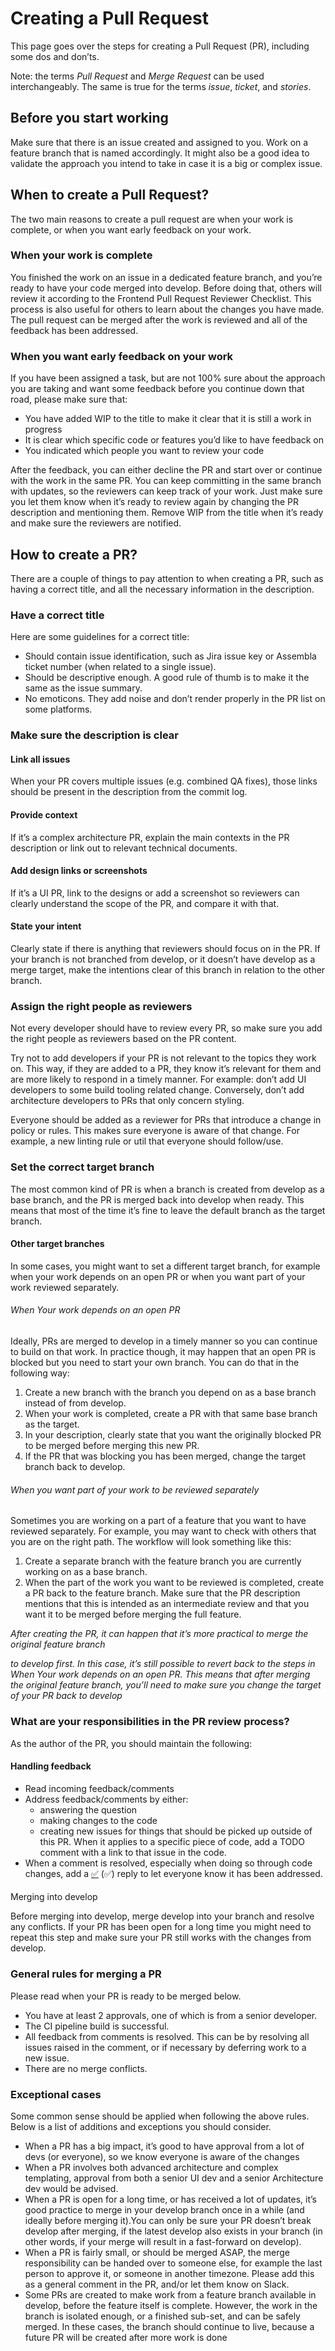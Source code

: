 # Creating a Pull Request

This page goes over the steps for creating a Pull Request (PR), including some dos and don’ts.

Note: the terms _Pull Request_ and _Merge Request_ can be used interchangeably. The same is true for the terms _issue_, _ticket_, and _stories_.

## Before you start working

Make sure that there is an issue created and assigned to you. Work on a feature branch that is named accordingly. It might also be a good idea to validate the approach you intend to take in case it is a big or complex issue.

## When to create a Pull Request?

The two main reasons to create a pull request are when your work is complete, or when you want early feedback on your work.

### When your work is complete

You finished the work on an issue in a dedicated feature branch, and you’re ready to have your code merged into develop. Before doing that, others will review it according to the Frontend Pull Request Reviewer Checklist. This process is also useful for others to learn about the changes you have made. The pull request can be merged after the work is reviewed and all of the feedback has been addressed.

### When you want early feedback on your work

If you have been assigned a task, but are not 100% sure about the approach you are taking and want some feedback before you continue down that road, please make sure that:

- You have added WIP to the title to make it clear that it is still a work in progress
- It is clear which specific code or features you’d like to have feedback on
- You indicated which people you want to review your code

After the feedback, you can either decline the PR and start over or continue with the work in the same PR. You can keep committing in the same branch with updates, so the reviewers can keep track of your work. Just make sure you let them know when it’s ready to review again by changing the PR description and mentioning them. Remove WIP from the title when it’s ready and make sure the reviewers are notified.

## How to create a PR?

There are a couple of things to pay attention to when creating a PR, such as having a correct title, and all the necessary information in the description.

### Have a correct title

Here are some guidelines for a correct title:

- Should contain issue identification, such as Jira issue key or Assembla ticket number (when related to a single issue).
- Should be descriptive enough. A good rule of thumb is to make it the same as the issue summary.
- No emoticons. They add noise and don’t render properly in the PR list on some platforms.

### Make sure the description is clear

#### Link all issues

When your PR covers multiple issues (e.g. combined QA fixes), those links should be present in the description from the commit log.

#### Provide context

If it’s a complex architecture PR, explain the main contexts in the PR description or link out to relevant technical documents.

#### Add design links or screenshots

If it’s a UI PR, link to the designs or add a screenshot so reviewers can clearly understand the scope of the PR, and compare it with that.

#### State your intent

Clearly state if there is anything that reviewers should focus on in the PR. If your branch is not branched from develop, or it doesn’t have develop as a merge target, make the intentions clear of this branch in relation to the other branch.

### Assign the right people as reviewers

Not every developer should have to review every PR, so make sure you add the right people as reviewers based on the PR content.

Try not to add developers if your PR is not relevant to the topics they work on. This way, if they are added to a PR, they know it’s relevant for them and are more likely to respond in a timely manner. For example: don’t add UI developers to some build tooling related change. Conversely, don’t add architecture developers to PRs that only concern styling.

Everyone should be added as a reviewer for PRs that introduce a change in policy or rules. This makes sure everyone is aware of that change. For example, a new linting rule or util that everyone should follow/use.

### Set the correct target branch

The most common kind of PR is when a branch is created from develop as a base branch, and the PR is merged back into develop when ready. This means that most of the time it’s fine to leave the default branch as the target branch.

#### Other target branches

In some cases, you might want to set a different target branch, for example when your work depends on an open PR or when you want part of your work reviewed separately.

###### When Your work depends on an open PR

Ideally, PRs are merged to develop in a timely manner so you can continue to build on that work. In practice though, it may happen that an open PR is blocked but you need to start your own branch. You can do that in the following way:

1. Create a new branch with the branch you depend on as a base branch instead of from develop.
2. When your work is completed, create a PR with that same base branch as the target.
3. In your description, clearly state that you want the originally blocked PR to be merged before merging this new PR.
4. If the PR that was blocking you has been merged, change the target branch back to develop.

###### When you want part of your work to be reviewed separately

Sometimes you are working on a part of a feature that you want to have reviewed separately. For example, you may want to check with others that you are on the right path. The workflow will look something like this:

1. Create a separate branch with the feature branch you are currently working on as a base branch.
2. When the part of the work you want to be reviewed is completed, create a PR back to the feature branch. Make sure that the PR description mentions that this is intended as an intermediate review and that you want it to be merged before merging the full feature.

_After creating the PR, it can happen that it’s more practical to merge the original feature branch_

_to develop first. In this case, it’s still possible to revert back to the steps in When Your work depends on an open PR. This means that after merging the original feature branch, you’ll need to make sure you change the target of your PR back to develop_

### What are your responsibilities in the PR review process?

As the author of the PR, you should maintain the following:

#### Handling feedback

- Read incoming feedback/comments
- Address feedback/comments by either:
  - answering the question
  - making changes to the code
  - creating new issues for things that should be picked up outside of this PR. When it applies to a specific piece of code, add a TODO comment with a link to that issue in the code.
- When a comment is resolved, especially when doing so through code changes, add a [✅](https://emojis.wiki/check-mark-button/#:~:text=White%20Heavy%20Check%20Mark%20emoji,emoji%20that%20provides%20positive%20reinforcement.) (:white_check_mark:) reply to let everyone know it has been addressed.

####

Merging into develop

Before merging into develop, merge develop into your branch and resolve any conflicts. If your PR has been open for a long time you might need to repeat this step and make sure your PR still works with the changes from develop.

### General rules for merging a PR

Please read when your PR is ready to be merged below.

- You have at least 2 approvals, one of which is from a senior developer.
- The CI pipeline build is successful.
- All feedback from comments is resolved. This can be by resolving all issues raised in the comment, or if necessary by deferring work to a new issue.
- There are no merge conflicts.

### Exceptional cases

Some common sense should be applied when following the above rules. Below is a list of additions and exceptions you should consider.

- When a PR has a big impact, it’s good to have approval from a lot of devs (or everyone), so we know everyone is aware of the changes
- When a PR involves both advanced architecture and complex templating, approval from both a senior UI dev and a senior Architecture dev would be advised.
- When a PR is open for a long time, or has received a lot of updates, it’s good practice to merge in your develop branch once in a while (and ideally before merging it).You can only be sure your PR doesn’t break develop after merging, if the latest develop also exists in your branch (in other words, if your merge will result in a fast-forward on develop).
- When a PR is fairly small, or should be merged ASAP, the merge responsibility can be handed over to someone else, for example the last person to approve it, or someone in another timezone. Please add this as a general comment in the PR, and/or let them know on Slack.
- Some PRs are created to make work from a feature branch available in develop, before the feature itself is complete. However, the work in the branch is isolated enough, or a finished sub-set, and can be safely merged. In these cases, the branch should continue to live, because a future PR will be created after more work is done
